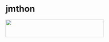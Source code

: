 # jmthon

<p align="left"><a href="https://heroku.com/deploy?template=https://github.com/alghazali/roz"> <img src="https://img.shields.io/badge/Deploy%20To%20Heroku-purple?style=for-the-badge&logo=heroku" width="320" height="58.45"/></a></p>
